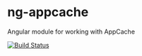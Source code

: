 # ng-appcache
Angular module for working with AppCache

[![Build Status](https://travis-ci.org/orbitbot/ng-appcache.svg?branch=master)](https://travis-ci.org/orbitbot/ng-appcache)